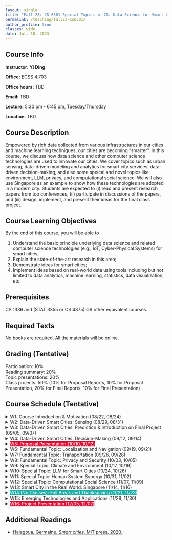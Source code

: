 ```yaml
---
layout: single
title: "Fall'23: CS 6301 Special Topics in CS: Data Science for Smart Cities"
permalink: /teaching/fall23-cs6301/
author_profile: true
classes: wide
date: Jul. 10, 2023
---
```


## Course Info

**Instructor: Yi Ding**

**Office:** ECSS 4.703 

**Office hours:** TBD

**Email:** TBD

**Lecture:** 5:30 pm - 6:45 pm, Tuesday/Thursday

**Location**: TBD



## Course Description

Empowered by rich data collected from various infrastructures in our cities and machine learning techniques, our cities are becoming “smarter”. In this course, we discuss how data science and other computer science technologies are used to innovate our cities. We cover topics such as urban sensing, data-driven modeling and analytics for smart city services, data-driven decision-making, and also some speical and novel topics like environment, LLM, privacy, and computational social science. We will also use Singapore as an example to show how these technologies are adopted in a modern city.
Students are expected to (i) read and present research papers from top conferences, (ii) participate in discussions of the papers, and (iii) design, implement, and present their ideas for the final class project.


## Course Learning Objectives

By the end of this course, you will be able to

1. Understand the basic principle underlying data science and related computer science technologies (e.g., IoT, Cyber-Physical Systems) for smart cities;
2. Explain the state-of-the-art research in this area;
3. Demonstrate ideas for smart cities;
4. Implement ideas based on real-world data using tools including but not limited to data analytics, machine learning, statistics, data visualization, etc.


## Prerequisites

CS 1336 and (STAT 3355 or CS 4375) OR other equivalent courses.



## Required Texts

No books are required. All the materials will be online.



## Grading (Tentative)

Participation: 10%<br>Reading summary: 20%<br>Topic presentations: 20%<br>Class projects: 50% (10% for Proposal Reports, 10% for Proposal Presentation, 20% for Final Reports, 10% for Final Presentation)



## Course Schedule (Tentative)

<details markdown=block>
<summary>W1: Course Introduction & Motivation (08/22, 08/24)</summary>

* Smart cities study in general
* Smart cities under the framework of Cyber-Physical Systems
* IoT and CPS

</details>


<details markdown=block>
<summary>W2: Data-Driven Smart Cities: Sensing (08/29, 08/31)</summary>
</details>


<details markdown=block>
<summary>W3: Data-Driven Smart Cities: Prediction & Introduction on Final Project  (09/05, 09/07)</summary>
</details>


<details markdown=block>
<summary>W4: Data-Driven Smart Cities: Decision-Making (09/12, 09/14)</summary>
</details>


<details markdown=block>
<summary><span style="background-color:Crimson;color:White">W5: Proposal Presentation (10/10, 10/12)</span></summary>

</details>

<details markdown=block>
<summary>W6: Fundamental Topic: Localization and Navigation (09/19, 09/21)</summary>

* Outdoor Localization
* Indoor Localization
* Wi-Fi
* Bluetooth
* Light
* Acoustic

</details>


<details markdown=block>
<summary>W7: Fundamental Topic: Transportation (09/26, 09/28)</summary>

* Traffic Prediction
* Traffic Light Control
* Parking Space Prediction
* Parking Violation Prediction
* Shared Bike Reballancing
* Ambulance Routing
* Map Construction

</details>


<details markdown=block>
<summary>W8: Fundamental Topic: Privacy and Security (10/03, 10/05)</summary>

</details>


<details markdown=block>
<summary>W9: Special Topic: Climate and Environment (10/17, 10/19)</summary>

* Air Quality Detection and Prediction

</details>

<details markdown=block>
<summary>W10: Special Topic: LLM for Smart Cities (10/24, 10/26)</summary>

* Potential of ChatGPT
* Challenges and Risks

</details>

<details markdown=block>
<summary>W11: Special Topic: Human System Synergy (10/31, 11/02)</summary>

* Human-in-the-Loop

</details>


<details markdown=block>
<summary>W12: Special Topic: Computational Social Science (11/07, 11/09)</summary>

* Income Segregation
* Impact of Covid

<br>Reading

* [Moro, Esteban, et al. "Mobility patterns are associated with experienced income segregation in large US cities." *Nature Communications* 12.1 (2021): 4633.](https://www.nature.com/articles/s41467-021-24899-8)
* [Yabe, Takahiro, et al. "Behavioral changes during the pandemic worsened income diversity of urban encounters." *Nature Communications* 14.1 (2023): 2310.](https://www.nature.com/articles/s41467-023-37913-y)

</details>

<details markdown=block>
<summary>W13: Smart City in the Real World: Singapore (11/14, 11/16)</summary>

</details>


<details markdown=block>
<summary><span style="background-color:LightSeaGreen;color:White">W14 (No Classes): Fall Break and Thanksgiving (11/21, 11/23)</span></summary>

</details>

<details markdown=block>
<summary>W15: Emerging Technologies and Applications (11/28, 11/30)</summary>

* Lidar on Smartphones
* Drones
* Autonomous Driving
* 5G and 6G

  * Edge Offloading

* On-Demand Vehicles
* On-Demand Delivery

</details>


<details markdown=block>
<summary><span style="background-color:Crimson;color:White">W16: Project Presentation (12/05, 12/07)</span></summary>

</details>

## Additional Readings

* [Halegoua, Germaine. *Smart cities*. MIT press, 2020.](https://mitpress.mit.edu/9780262538053/smart-cities/)





